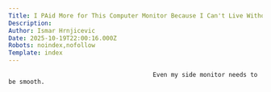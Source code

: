 ```yaml
---
Title: I PAid More for This Computer Monitor Because I Can't Live Without Its Best Feature
Description: 
Author: Ismar Hrnjicevic
Date: 2025-10-19T22:00:16.000Z
Robots: noindex,nofollow
Template: index
---
```


                                            Even my side monitor needs to be smooth.
                                        